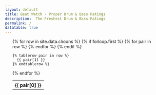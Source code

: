 ```yaml
---
layout: default
title: Beat Watch - Proper Drum & Bass Ratings
description:  The Freshest Drum & Bass Ratings
permalink: /
datatable: true 
---
```

<ul>

<div class="datatable-begin"></div>
<table id="sampleTable" class="display">
  {% for row in site.data.choons %}
    {% if forloop.first %}
    <tr>
      {% for pair in row %}
        <th>{{ pair[0] }}</th>
      {% endfor %}
    </tr>
    {% endif %}

    {% tablerow pair in row %}
      {{ pair[1] }}
    {% endtablerow %}
  {% endfor %}
</table>
</ul>
<div class="datatable-end"></div>

